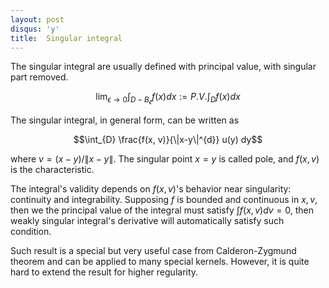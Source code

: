 ```yaml
---
layout: post
disqus: 'y'
title:  Singular integral
---
```


The singular integral are usually defined with principal value, with singular part removed.

$$\lim_{ϵ\to 0}\int_{D - B_{ϵ}} f(x) dx := P.V. \int_{D} f(x)dx$$

The singular integral, in general form, can be written as

$$\int_{D} \frac{f(x, v)}{\|x-y\|^{d}} u(y) dy$$

where $v = (x-y)/\|x-y\|$. The singular point $x = y$ is called pole, and $f(x, v)$ is the characteristic.

The integral's validity depends on $f(x, v)$'s behavior near singularity: continuity and integrability. Supposing $f$ is bounded and continuous in $x, v$, then we the principal value of the integral must satisfy $\int f(x, v) dv = 0$, then weakly singular integral's derivative will automatically satisfy such condition.

Such result is a special but very useful case from Calderon-Zygmund theorem and can be applied to many special kernels. However, it is quite hard to extend the result for higher regularity.
